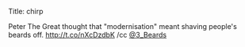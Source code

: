 Title: chirp

Peter The Great thought that "modernisation" meant shaving people's beards off. <a href="http://t.co/nXcDzdbK">http://t.co/nXcDzdbK</a> /cc <a href="http://twitter.com/3_Beards">@3_Beards</a>
